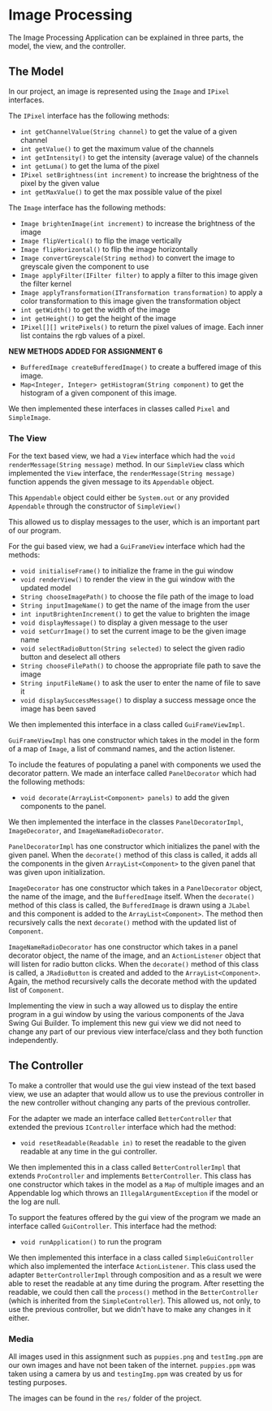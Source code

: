 # Image Processing

The Image Processing Application can be explained in
three parts, the model, the view, and the controller.

## The Model

In our project, an image is represented using the `Image`
and `IPixel` interfaces.

The `IPixel` interface has the following methods:

- `int getChannelValue(String channel)` to get the value of
  a given channel
- `int getValue()` to get the maximum value of the
  channels
- `int getIntensity()` to get the intensity
  (average value) of the channels
- `int getLuma()` to get the luma of the pixel
- `IPixel setBrightness(int increment)` to increase the
  brightness of the pixel by the given value
- `int getMaxValue()` to get the max possible value of the pixel

The `Image` interface has the following methods:

- `Image brightenImage(int increment)` to increase the
  brightness of the image
- `Image flipVertical()` to flip the image vertically
- `Image flipHorizontal()` to flip the image horizontally
- `Image convertGreyscale(String method)` to convert the
  image to greyscale given the component to use
- `Image applyFilter(IFilter filter)` to apply a filter to this image given the filter kernel
- `Image applyTransformation(ITransformation transformation)` to apply a color transformation to
this image given the transformation object
- `int getWidth()` to get the width of the image
- `int getHeight()` to get the height of the image
- `IPixel[][] writePixels()` to return the pixel values of image. Each inner list contains the rgb values of a pixel.

**NEW METHODS ADDED FOR ASSIGNMENT 6**
 
- `BufferedImage createBufferedImage()` to create a buffered image of this image.
- `Map<Integer, Integer> getHistogram(String component)` to get the histogram of a given component of this image.

We then implemented these interfaces in classes
called `Pixel` and `SimpleImage`.

### The View

For the text based view, we had a `View` interface which had the
`void renderMessage(String message)` method. In our `SimpleView`
class which implemented the `View` interface, the
`renderMessage(String message)` function appends
the given message to its `Appendable` object.

This `Appendable` object could either be `System.out`
or any provided `Appendable` through the constructor
of `SimpleView()`

This allowed us to display messages to the user, which
is an important part of our program.

For the gui based view, we had a `GuiFrameView` interface which had
the methods:

- `void initialiseFrame()` to initialize the frame in the gui window
- `void renderView()` to render the view in the gui window with the updated model
- `String chooseImagePath()` to choose the file path of the image to load
- `String inputImageName()` to get the name of the image from the user
- `int inputBrightenIncrement()` to get the value to brighten the image
- `void displayMessage()` to display a given message to the user
- `void setCurrImage()` to set the current image to be the given image name
- `void selectRadioButton(String selected)` to select the given radio button and deselect all others
- `String chooseFilePath()` to choose the appropriate file path to save the image
- `String inputFileName()` to ask the user to enter the name of file to save it
- `void displaySuccessMessage()` to display a success message once the image has been saved

We then implemented this interface in a class called `GuiFrameViewImpl`.

`GuiFrameViewImpl` has one constructor which takes in the model in the form of
a map of `Image`, a list of command names, and the action listener.

To include the features of populating a panel with components we used the decorator pattern. 
We made an interface called `PanelDecorator` which had the following methods:

- `void decorate(ArrayList<Component> panels)` to add the given components to the panel.

We then implemented the interface in the classes `PanelDecoratorImpl`, `ImageDecorator`, 
and `ImageNameRadioDecorator`.

`PanelDecoratorImpl` has one constructor which initializes the panel with the given panel.
When the `decorate()` method of this class is called, it adds all the components in the given 
`ArrayList<Component>` to the given panel that was given upon initialization.

`ImageDecorator` has one constructor which takes in a `PanelDecorator` object, the name of the image,
and the `BufferedImage` itself. When the `decorate()` method of this class is called, the 
`BufferedImage` is drawn using a `JLabel` and this component is added to the `ArrayList<Component>`.
The method then recursively calls the next `decorate()` method with the updated list of `Component`.

`ImageNameRadioDecorator` has one constructor which takes in a panel decorator object, the name of the image, 
and an `ActionListener` object that will listen for radio button clicks. When the `decorate()` method of this
class is called, a `JRadioButton` is created and added to the `ArrayList<Component>`. Again, the
method recursively calls the decorate method with the updated list of `Component`.

Implementing the view in such a way allowed us to display the entire program in a gui window by using
the various components of the Java Swing Gui Builder. To implement this new gui view we did not need to
change any part of our previous view interface/class and they both function independently.

## The Controller

To make a controller that would use the gui view instead of the text based view, we use
an adapter that would allow us to use the previous controller in the new
controller without changing any parts of the previous controller.

For the adapter we made an interface called `BetterController` that
extended the previous `IController` interface which had the method:

- `void resetReadable(Readable in)` to reset the readable to the given readable
                                    at any time in the gui controller.

We then implemented this in a class called `BetterControllerImpl` that extends `ProController`
and implements `BetterController`. This class has one constructor which takes in the model 
as a `Map` of multiple images and an Appendable log which throws an `IllegalArgumentException` if
the model or the log are null.

To support the features offered by the gui view of the program we made
an interface called `GuiController`. This interface had the method:

- `void runApplication()` to run the program

We then implemented this interface in a class called `SimpleGuiController`
which also implemented the interface `ActionListener`. This class used the
adapter `BetterControllerImpl` through composition and as a result we were
able to reset the readable at any time during the program. After resetting
the readable, we could then call the `process()` method in the `BetterController`
(which is inherited from the `SimpleController`). This allowed us,
not only, to use the previous controller, but we didn't have to make any changes
in it either.

### Media

All images used in this assignment such as `puppies.png`
and `testImg.ppm` are our own images and have not been taken
of the internet. `puppies.ppm` was taken using a camera by us
and `testingImg.ppm` was created by us for testing purposes.

The images can be found in the `res/` folder of the project.
